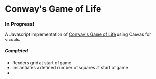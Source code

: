 # Conway's Game of Life
### In Progress!

A Javascript implementation of [Conway's Game of Life](https://en.wikipedia.org/wiki/Conway%27s_Game_of_Life "Conway's Game of Life") using Canvas for visuals.

##### Completed

- Renders grid at start of game
- Instantiates a defined number of squares at start of game
- 
